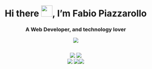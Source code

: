 <div align="center">
 <h1>Hi there <img src="https://raw.githubusercontent.com/kaueMarques/kaueMarques/master/hi.gif" width="35px">, I’m Fabio Piazzarollo</h1>
 <h3>A Web Developer, and technology lover</h3>
 <a href="https://www.linkedin.com/in/fabiobissoli" target="_blank"><img src="https://img.shields.io/badge/Fabio%20Piazzarollo-0077B5?logo=linkedin&logoColor=white"></a>
</div>
<br>
<div align="center">

<a href="https://www.w3schools.com/html" target="_blank"><img src="https://img.shields.io/badge/html5-red?style=for-the-badge&logo=html5&logoColor=white"></a> <a href="https://www.w3schools.com/css" target="_blank"><img src="https://img.shields.io/badge/CSS3-blue?style=for-the-badge&logo=css3&logoColor=white"></a> 
<br>
<a href="https://developer.mozilla.org/pt-BR/docs/Web/JavaScript" target="_blank"><img src="https://img.shields.io/badge/javascript-yellow?style=for-the-badge&logo=javascript&logoColor=white"></a> <a href="https://www.typescriptlang.org/" target="_blank"><img src="https://img.shields.io/badge/TYPESCRIPT-darkblue?style=for-the-badge&logo=typescript&logoColor=white"></a><a href="https://angular.io/" target="_blank"><img src="https://img.shields.io/badge/angular-red?style=for-the-badge&logo=angular&logoColor=white"></a>
</div>

<!---
fbpzrl/fbpzrl is a ✨ special ✨ repository because its `README.md` (this file) appears on your GitHub profile.
You can click the Preview link to take a look at your changes.
--->
